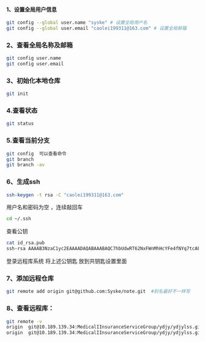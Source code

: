 #### 1、设置全局用户信息

```sh
git config --global user.name "syske" # 设置全局用户名
git config --global user.email "caolei199311@163.com" # 设置全局邮箱
```

### 2、查看全局名称及邮箱

```sh
git config user.name
git config user.email
```

### 3、初始化本地仓库

```sh
git init
```

### 4.查看状态

```sh
git status
```

### 5.查看当前分支

```sh
git config  可以查看命令
git branch
git branch -av
```

### 6、生成ssh

```sh
ssh-keygen -t rsa -C "caolei199311@163.com"
```

用户名和密码为空 ，连续敲回车

```sh
cd ~/.ssh
```

查看公钥

```sh
cat id_rsa.pub 
ssh-rsa AAAAB3NzaC1yc2EAAAADAQABAAABAQC7hbUdwRT62NxFWnMhHcYFe4fNYq7tcAEF5q3U0MMWnk85tOq4ERrRqZQ4ZEKI+UWsLH/ddLMaZKk4xxNSYSyzO1sHbd1It1UXBfbEvHoBw44waVk6BsbEkclgUqyBg85ZW0t4oSnTIrYWtaPBhLc0Hz1uhQHpf1S5ZRO5H9KBCjeQHU14o2snJXcvGn9OdqwSCgTBPYs+sqCvieU5Mhw3kzvjYXXIcev+TJGdw2bYljMrvfavTo6SfqKTp+O6OfLJOZUnpVXdOqpPHIQJpUygZfMscgDzKCoby66YUNOROTZ+y5Xs9CntWDL64LoGJ99ocfZh3So6rziTaWInIUGJ caolei199311@163.com
```


登录远程库系统 将上述公钥匙 放到共钥匙设置里面

### 7、添加远程仓库

```sh
git remote add origin git@github.com:Syske/note.git  #别名最好不一样写
```

### 8、查看远程库：

```sh
git remote -v
origin  git@10.189.139.34:MedicalIInsuranceServiceGroup/ydjy/ydjylss.git (fetch)
origin  git@10.189.139.34:MedicalIInsuranceServiceGroup/ydjy/ydjylss.git (push)
```